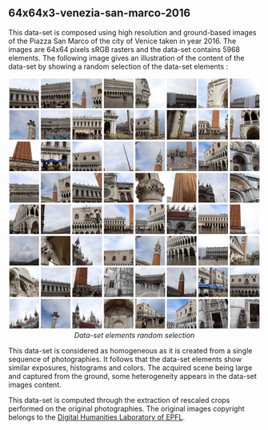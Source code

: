 ## 64x64x3-venezia-san-marco-2016

This data-set is composed using high resolution and ground-based images of the Piazza San Marco of the city of Venice taken in year 2016. The images are 64x64 pixels sRGB rasters and the data-set contains 5968 elements. The following image gives an illustration of the content of the data-set by showing a random selection of the data-set elements :

<p align="center">
    <img src="https://github.com/nils-hamel/turing-project/blob/master/doc/dataset/64x64x3-venezia-san-marco-2016.jpg?raw=true" width="512">
    <br />
    <i>Data-set elements random selection</i>
</p>

This data-set is considered as homogeneous as it is created from a single sequence of photographies. It follows that the data-set elements show similar exposures, histograms and colors. The acquired scene being large and captured from the ground, some heterogeneity appears in the data-set images content.

This data-set is computed through the extraction of rescaled crops performed on the original photographies. The original images copyright belongs to the [Digital Humanities Laboratory of EPFL](https://dhlab.epfl.ch/).
